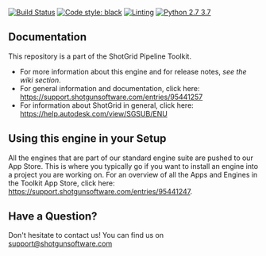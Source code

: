 [![Build Status](https://dev.azure.com/shotgun-ecosystem/Toolkit/_apis/build/status/Apps/tk-shotgun-launchvredreview?branchName=master)](https://dev.azure.com/shotgun-ecosystem/Toolkit/_build/latest?definitionId=104&branchName=master)
[![Code style: black](https://img.shields.io/badge/code%20style-black-000000.svg)](https://github.com/psf/black)
[![Linting](https://img.shields.io/badge/PEP8%20by-Hound%20CI-a873d1.svg)](https://houndci.com)
[![Python 2.7 3.7](https://img.shields.io/badge/python-2.7%20%7C%203.7-blue.svg)](https://www.python.org/)

## Documentation

This repository is a part of the ShotGrid Pipeline Toolkit.

- For more information about this engine and for release notes, *see the wiki section*.
- For general information and documentation, click here: https://support.shotgunsoftware.com/entries/95441257
- For information about ShotGrid in general, click here: https://help.autodesk.com/view/SGSUB/ENU

## Using this engine in your Setup

All the engines that are part of our standard engine suite are pushed to our App Store.
This is where you typically go if you want to install an engine into a project you are
working on. For an overview of all the Apps and Engines in the Toolkit App Store,
click here: https://support.shotgunsoftware.com/entries/95441247.

## Have a Question?

Don't hesitate to contact us! You can find us on support@shotgunsoftware.com
